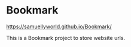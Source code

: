 # Bookmark
https://samuellyworld.github.io/Bookmark/

This is a Bookmark project to store website urls.
